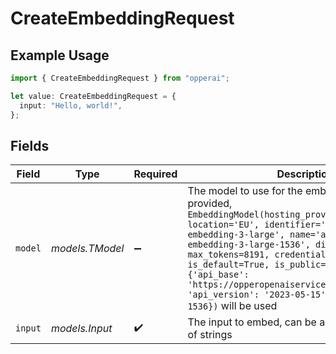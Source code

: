 # CreateEmbeddingRequest

## Example Usage

```typescript
import { CreateEmbeddingRequest } from "opperai";

let value: CreateEmbeddingRequest = {
  input: "Hello, world!",
};
```

## Fields

| Field                                                                                                                                                                                                                                                                                                                                                                                                                           | Type                                                                                                                                                                                                                                                                                                                                                                                                                            | Required                                                                                                                                                                                                                                                                                                                                                                                                                        | Description                                                                                                                                                                                                                                                                                                                                                                                                                     | Example                                                                                                                                                                                                                                                                                                                                                                                                                         |
| ------------------------------------------------------------------------------------------------------------------------------------------------------------------------------------------------------------------------------------------------------------------------------------------------------------------------------------------------------------------------------------------------------------------------------- | ------------------------------------------------------------------------------------------------------------------------------------------------------------------------------------------------------------------------------------------------------------------------------------------------------------------------------------------------------------------------------------------------------------------------------- | ------------------------------------------------------------------------------------------------------------------------------------------------------------------------------------------------------------------------------------------------------------------------------------------------------------------------------------------------------------------------------------------------------------------------------- | ------------------------------------------------------------------------------------------------------------------------------------------------------------------------------------------------------------------------------------------------------------------------------------------------------------------------------------------------------------------------------------------------------------------------------- | ------------------------------------------------------------------------------------------------------------------------------------------------------------------------------------------------------------------------------------------------------------------------------------------------------------------------------------------------------------------------------------------------------------------------------- |
| `model`                                                                                                                                                                                                                                                                                                                                                                                                                         | *models.TModel*                                                                                                                                                                                                                                                                                                                                                                                                                 | :heavy_minus_sign:                                                                                                                                                                                                                                                                                                                                                                                                              | The model to use for the embedding, if not provided, `EmbeddingModel(hosting_provider='Azure', location='EU', identifier='azure/text-embedding-3-large', name='azure/text-embedding-3-large-1536', dimensions=1536, max_tokens=8191, credentials='azure-se', is_default=True, is_public=True, extra={'api_base': 'https://opperopenaiservice.openai.azure.com', 'api_version': '2023-05-15', 'dimensions': 1536})` will be used |                                                                                                                                                                                                                                                                                                                                                                                                                                 |
| `input`                                                                                                                                                                                                                                                                                                                                                                                                                         | *models.Input*                                                                                                                                                                                                                                                                                                                                                                                                                  | :heavy_check_mark:                                                                                                                                                                                                                                                                                                                                                                                                              | The input to embed, can be a single string or a list of strings                                                                                                                                                                                                                                                                                                                                                                 | Hello, world!                                                                                                                                                                                                                                                                                                                                                                                                                   |